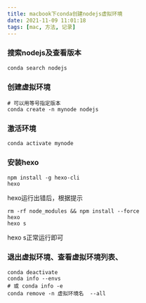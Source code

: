 ```yaml
---
title: macbook下conda创建nodejs虚拟环境
date: 2021-11-09 11:01:18
tags: [mac, 方法, 记录]
---
```

### 搜索nodejs及查看版本
```
conda search nodejs
```

### 创建虚拟环境
```
# 可以用等号指定版本
conda create -n mynode nodejs
```

### 激活环境
```
conda activate mynode
```

### 安装hexo
```
npm install -g hexo-cli
hexo
```
hexo运行出错后，根据提示
```
rm -rf node_modules && npm install --force
hexo
hexo s
```
hexo s正常运行即可

### 退出虚拟环境、查看虚拟环境列表、
```
conda deactivate
conda info --envs
# 或 conda info -e
conda remove -n 虚拟环境名  --all
```

